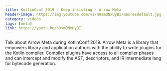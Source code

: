 ```yaml
---
title: KotlinConf 2019 - Keep insisting - Arrow Meta
header-image: https://img.youtube.com/vi/n9smQNxUyBI/maxresdefault.jpg
category: videos
tags: [meta]
link: https://youtu.be/n9smQNxUyBI
---
```

Talk about Arrow Meta during KotlinConf 2019. Arrow Meta is a library that empowers library and application authors with the ability to write plugins for the Kotlin compiler. Compiler plugins have access to all compiler phases and can intercept and modify the AST, descriptors, and IR intermediate lang for bytecode generation.
